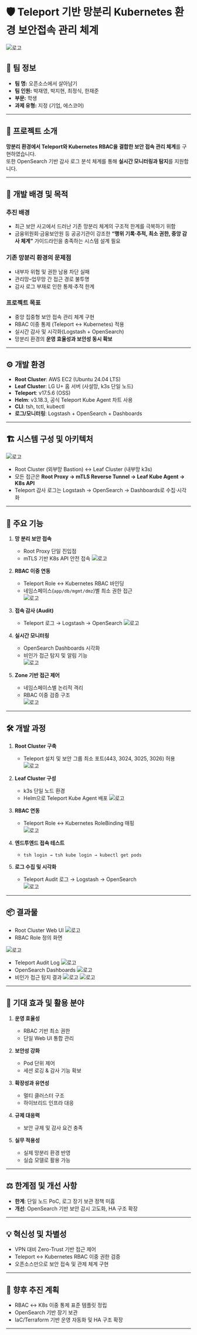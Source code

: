 # 🛡️ Teleport 기반 망분리 Kubernetes 환경 보안접속 관리 체계

![로고](../images/메인.png)

## 👥 팀 정보
- **팀 명:** 오픈소스에서 살아남기  
- **팀 인원:** 박재영, 박지현, 최정식, 한재준  
- **부문:** 학생  
- **과제 유형:** 지정 (기업, 에스코어)  

---

## 📌 프로젝트 소개

**망분리 환경에서 Teleport와 Kubernetes RBAC을 결합한 보안 접속 관리 체계**를 구현하였습니다.  
또한 OpenSearch 기반 감사 로그 분석 체계를 통해 **실시간 모니터링과 탐지**를 지원합니다.

---

## 🎯 개발 배경 및 목적

### 추진 배경
- 최근 보안 사고에서 드러난 기존 망분리 체계의 구조적 한계를 극복하기 위함  
- 금융위원회·금융보안원 등 공공기관이 강조한 **“행위 기록·추적, 최소 권한, 중앙 감사 체계”** 가이드라인을 충족하는 시스템 설계 필요  

### 기존 망분리 환경의 문제점
- 내부자 위협 및 권한 남용 차단 실패  
- 관리망–업무망 간 접근 경로 불투명  
- 감사 로그 부재로 인한 통제·추적 한계  

### 프로젝트 목표
- 중앙 집중형 보안 접속 관리 체계 구현  
- RBAC 이중 통제 (Teleport ↔ Kubernetes) 적용  
- 실시간 감사 및 시각화(Logstash + OpenSearch)  
- 망분리 환경의 **운영 효율성과 보안성 동시 확보**

---

## ⚙️ 개발 환경

- **Root Cluster**: AWS EC2 (Ubuntu 24.04 LTS)  
- **Leaf Cluster**: LG U+ 홈 서버 (사설망, k3s 단일 노드)  
- **Teleport**: v17.5.6 (OSS)  
- **Helm**: v3.18.3, 공식 Teleport Kube Agent 차트 사용  
- **CLI**: tsh, tctl, kubectl  
- **로그/모니터링**: Logstash + OpenSearch + Dashboards  

---

## 🏗️ 시스템 구성 및 아키텍처

![로고](../images/아키텍처.png)


- Root Cluster (외부망 Bastion) ↔ Leaf Cluster (내부망 k3s)  
- 모든 접근은 **Root Proxy → mTLS Reverse Tunnel → Leaf Kube Agent → K8s API**  
- Teleport 감사 로그는 Logstash → OpenSearch → Dashboards로 수집·시각화  

---

## 🔑 주요 기능

1. **망 분리 보안 접속**  
   - Root Proxy 단일 진입점  
   - mTLS 기반 K8s API 안전 접속
   ![로고](../images/auth_flow.png)  

2. **RBAC 이중 연동**  
   - Teleport Role ↔ Kubernetes RBAC 바인딩  
   - 네임스페이스(`app/db/mgmt/dmz`)별 최소 권한 접근  
   ![로고](../images/roleBinding.png)

3. **접속 감사 (Audit)**  
   - Teleport 로그 → Logstash → OpenSearch
   ![로고](../images/log_audit_flow.png)

4. **실시간 모니터링**  
   - OpenSearch Dashboards 시각화  
   - 비인가 접근 탐지 및 알림 기능  
   ![로고](../images/DashBoard.png)

5. **Zone 기반 접근 제어**  
   - 네임스페이스별 논리적 격리  
   - RBAC 이중 검증 구조  
   ![로고](../images/namespace.png)

---

## 🛠️ 개발 과정

1. **Root Cluster 구축**  
   - Teleport 설치 및 보안 그룹 최소 포트(443, 3024, 3025, 3026) 허용  
   ![로고](../images/EC2_port.png)

2. **Leaf Cluster 구성**  
   - k3s 단일 노드 환경  
   - Helm으로 Teleport Kube Agent 배포
    ![로고](../images/helmchart.png) 

3. **RBAC 연동**  
   - Teleport Role ↔ Kubernetes RoleBinding 매핑  
   ![로고](../images/role.png)

4. **엔드투엔드 접속 테스트**  
   - `tsh login → tsh kube login → kubectl get pods`  

5. **로그 수집 및 시각화**
   - Teleport Audit 로그 → Logstash → OpenSearch  
   ![로고](../images/logs.png)

---

## 📦 결과물

- Root Cluster Web UI
![로고](../images/teleport_main.png)
- RBAC Role 정의 화면

![로고](../images/RBAC.png)  
- Teleport Audit Log
![로고](../images/Audit.png)
- OpenSearch Dashboards
![로고](../images/DashBoard.png)
- 비인가 접근 탐지 결과
![로고](../images/auth_실패.png)
![로고](../images/alert.png)  

---

## 🌟 기대 효과 및 활용 분야

1. **운영 효율성**  
   - RBAC 기반 최소 권한  
   - 단일 Web UI 통합 관리  

2. **보안성 강화**  
   - Pod 단위 제어  
   - 세션 로깅 & 감사 기능 확보  

3. **확장성과 유연성**  
   - 멀티 클러스터 구조  
   - 하이브리드 인프라 대응  

4. **규제 대응력**  
   - 보안 규제 및 감사 요건 충족  

5. **실무 적용성**  
   - 실제 망분리 환경 반영  
   - 실습 모델로 활용 가능  

---

## ⚖️ 한계점 및 개선 사항
- **한계**: 단일 노드 PoC, 로그 장기 보관 정책 미흡  
- **개선**: OpenSearch 기반 보안 감시 고도화, HA 구조 확장  

---

## 💡 혁신성 및 차별성
- VPN 대비 Zero-Trust 기반 접근 제어  
- Teleport ↔ Kubernetes RBAC 이중 권한 검증  
- 오픈소스만으로 보안 접속 및 관제 체계 구현  

---

## 🔮 향후 추진 계획
- RBAC ↔ K8s 이중 통제 표준 템플릿 정립  
- OpenSearch 기반 장기 보관 
- IaC/Terraform 기반 운영 자동화 및 HA 구조 확장  

---

